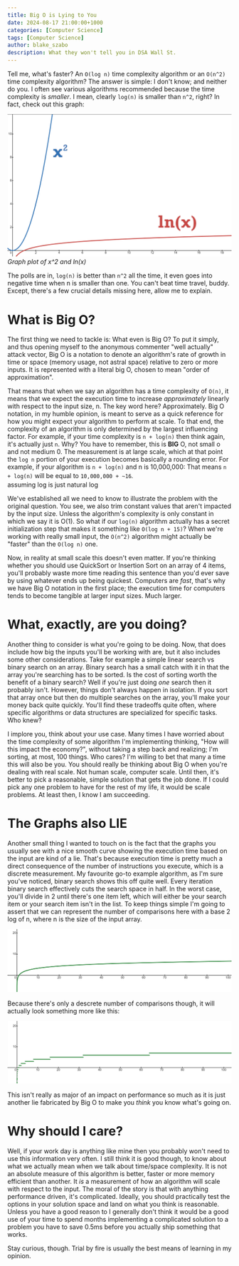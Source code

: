 ```yaml
---
title: Big O is Lying to You 
date: 2024-08-17 21:00:00+1000
categories: [Computer Science]
tags: [Computer Science]
author: blake_szabo
description: What they won't tell you in DSA Wall St. 
---
```


Tell me, what's faster? An `O(log n)` time complexity algorithm or an `O(n^2)` time complexity algorithm? The answer is simple: 
I don't know; and neither do you. I often see various algorithms recommended because
the time complexity is _smaller_. I mean, clearly `log(n)` is smaller than `n^2`, right?
In fact, check out this graph:

![Graph plot of x^2 and ln(x)](/assets/img/pages/Big-O-is-Lying-to-You/one.png)
_Graph plot of x^2 and ln(x)_

The polls are in, `log(n)` is better than `n^2` all the time, it even goes into negative time when n is smaller than one.
You can't beat time travel, buddy. Except, there's a few crucial
details missing here, allow me to explain.

# What is Big O?

The first thing we need to tackle is: What even is Big O? To put it simply, and thus opening myself
to the anonymous commenter "well actually" attack vector, Big O is a notation to denote an algorithm's rate of growth
in time or space (memory usage, not astral space) relative to zero or more inputs. It is represented
with a literal big O, chosen to mean "order of approximation".

That means that when we say an algorithm has a time complexity of `O(n)`, it means that we expect
the execution time to increase _approximately_ linearly with respect to the input size, n.
The key word here? Approximately. Big O notation, in my humble opinion, is meant to serve
as a quick reference for how you might expect your algorithm to perform at scale. To that
end, the complexity of an algorithm is only determined by the largest influencing factor.
For example, if your time complexity is `n + log(n)` then think again, it's actually just
`n`. Why? You have to remember, this is **BIG** O, not small o and not medium 0. The measurement
is at large scale, which at that point the `log n` portion of your execution becomes basically
a rounding error. For example, if your algorithm is `n + log(n)` and n is 10,000,000: That means
`n + log(n)` will be equal to `10,000,000 + ~16`<sup>*</sup>.
<br /><sup><sub>* assuming log is just natural log</sub></sup>

We've established all we need to know to illustrate the problem with the original question.
You see, we also trim constant values that aren't impacted by the input size. Unless the algorithm's
complexity is only constant in which we say it is O(1). So what if our `log(n)` algorithm actually
has a secret initialization step that makes it something like `O(log n + 15)`? When we're working
with really small input, the `O(n^2)` algorithm might actually be "faster" than the `O(log n)` one.

Now, in reality at small scale this doesn't even matter. If you're thinking whether you should use
QuickSort or Insertion Sort on an array of 4 items, you'll probably waste more time reading this sentence
than you'd ever save by using whatever ends up being quickest. Computers are _fast_, that's why we have
Big O notation in the first place; the execution time for computers tends to become tangible at larger
input sizes. Much larger.

# What, exactly, are you doing?

Another thing to consider is what you're going to be doing. Now, that does include how big
the inputs you'll be working with are, but it also includes some other considerations. Take
for example a simple linear search vs binary search on an array. Binary search has a small
catch with it in that the array you're searching has to be sorted. Is the cost of sorting
worth the benefit of a binary search? Well if you're just doing _one_ search then it probably
isn't. However, things don't always happen in isolation. If you sort that array once but then
do multiple searches on the array, you'll make your money back quite quickly. You'll find these
tradeoffs quite often, where specific algorithms or data structures are specialized for specific
tasks. Who knew?

I implore you, think about your use case. Many times I have worried about the time complexity
of some algorithm I'm implementing thinking, "How will this impact the economy?", without
taking a step back and realizing; I'm sorting, at most, 100 things. Who cares? I'm willing to bet
that many a time this will also be you. You should really be thinking about Big O when you're 
dealing with real scale. Not human scale, computer scale. Until then, it's better to
pick a reasonable, simple solution that gets the job done. If I could pick any one problem
to have for the rest of my life, it would be scale problems. At least then, I know I am
succeeding.

# The Graphs also LIE

Another small thing I wanted to touch on is the fact that the graphs you usually see
with a nice smooth curve showing the execution time based on the input are kind of a lie.
That's because execution time is pretty much a direct consequence of the number of instructions
you execute, which is a discrete measurement. My favourite go-to example algorithm, as I'm sure
you've noticed, binary search shows this off quite well. Every iteration binary search effectively
cuts the search space in half. In the worst case, you'll divide in 2 until there's
one item left, which will either be your search item or your search item isn't in the list.
To keep things simple I'm going to assert that we can represent the number of comparisons
here with a base 2 log of n, where n is the size of the input array.

![Graph plot of base 2 log of n](/assets/img/pages/Big-O-is-Lying-to-You/two.png)

Because there's only a descrete number of comparisons though, it will actually look
something more like this:

![Graph plot of base 2 log of n, where the output is rounded up](/assets/img/pages/Big-O-is-Lying-to-You/three.png)

This isn't really as major of an impact on performance so much as it is just another
lie fabricated by Big O to make you _think_ you know what's going on.

# Why should I care?

Well, if your work day is anything like mine then you probably won't need to use
this information very often. I still think it is good though, to know about what
we actually mean when we talk about time/space complexity. It is not an absolute
measure of this algorithm is better, faster or more memory efficient than another.
It _is_ a measurement of how an algorithm will scale with respect to the input.
The moral of the story is that with anything performance driven, it's complicated.
Ideally, you should practically test the options in your solution space and land
on what you think is reasonable. Unless you have a good reason to I generally don't
think it would be a good use of your time to spend months implementing a complicated
solution to a problem you have to save 0.5ms before you actually ship something that works.

Stay curious, though. Trial by fire is usually the best means of learning in my
opinion.
